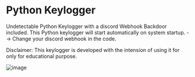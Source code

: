 # Python Keylogger
Undetectable Python Keylogger with a discord Webhook
Backdoor included. This Python keylogger will start automatically on system startup.
--> Change your discord webhook in the code.

Disclaimer:
This keylogger is developed with the intension of using it for only for educational purpose.





![image](https://github.com/NotoriousX/Py-Keylog/assets/107283754/b55f3902-8207-4003-aab5-5c83547b501e)




